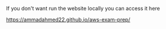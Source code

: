 If you don't want run the website locally you can access it here 

https://ammadahmed22.github.io/aws-exam-prep/
